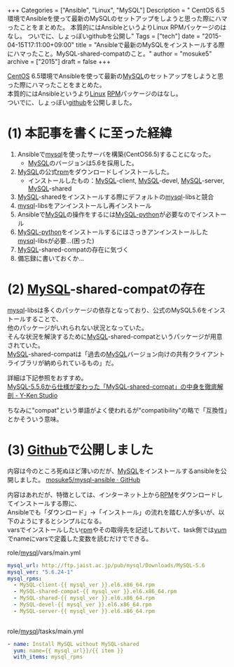 +++
Categories = ["Ansible", "Linux", "MySQL"]
Description = " CentOS 6.5環境でAnsibleを使って最新のMySQLのセットアップをしようと思った際にハマったことをまとめた。 本質的にはAnsibleというよりLinux RPMパッケージのはなし。 ついでに、しょっぼいgithubを公開し"
Tags = ["tech"]
date = "2015-04-15T17:11:00+09:00"
title = "Ansibleで最新のMySQLをインストールする際にハマったこと。MySQL-shared-compatのこと。"
author = "mosuke5"
archive = ["2015"]
draft = false
+++

<body>
<p><a class="keyword" href="http://d.hatena.ne.jp/keyword/CentOS">CentOS</a> 6.5環境でAnsibleを使って最新の<a class="keyword" href="http://d.hatena.ne.jp/keyword/MySQL">MySQL</a>のセットアップをしようと思った際にハマったことをまとめた。<br>
本質的にはAnsibleというより<a class="keyword" href="http://d.hatena.ne.jp/keyword/Linux">Linux</a> <a class="keyword" href="http://d.hatena.ne.jp/keyword/RPM">RPM</a>パッケージのはなし。<br>
ついでに、しょっぼい<a class="keyword" href="http://d.hatena.ne.jp/keyword/github">github</a>を公開しました。</p>

<h1>(1) 本記事を書くに至った経緯</h1>

<ol>
<li>Ansibleで<a class="keyword" href="http://d.hatena.ne.jp/keyword/mysql">mysql</a>を使ったサーバを構築(CentOS6.5)することになった。

<ul>
<li>
<a class="keyword" href="http://d.hatena.ne.jp/keyword/MySQL">MySQL</a>のバージョンは5.6を採用した。</li>
</ul>
</li>
<li>
<a class="keyword" href="http://d.hatena.ne.jp/keyword/MySQL">MySQL</a>の公式<a class="keyword" href="http://d.hatena.ne.jp/keyword/rpm">rpm</a>をダウンロードしインストールした。

<ul>
<li>インストールしたもの：<a class="keyword" href="http://d.hatena.ne.jp/keyword/MySQL">MySQL</a>-client, <a class="keyword" href="http://d.hatena.ne.jp/keyword/MySQL">MySQL</a>-devel, <a class="keyword" href="http://d.hatena.ne.jp/keyword/MySQL">MySQL</a>-server, <a class="keyword" href="http://d.hatena.ne.jp/keyword/MySQL">MySQL</a>-shared</li>
</ul>
</li>
<li>
<a class="keyword" href="http://d.hatena.ne.jp/keyword/MySQL">MySQL</a>-sharedをインストールする際にデフォルトの<a class="keyword" href="http://d.hatena.ne.jp/keyword/mysql">mysql</a>-libsと競合</li>
<li>
<a class="keyword" href="http://d.hatena.ne.jp/keyword/mysql">mysql</a>-libsをアンインストールし再インストール</li>
<li>Ansibleで<a class="keyword" href="http://d.hatena.ne.jp/keyword/MySQL">MySQL</a>の操作をするには<a class="keyword" href="http://d.hatena.ne.jp/keyword/MySQL-python">MySQL-python</a>が必要なのでインストール</li>
<li>
<a class="keyword" href="http://d.hatena.ne.jp/keyword/MySQL-python">MySQL-python</a>をインストールするにはさっきアンインストールした<a class="keyword" href="http://d.hatena.ne.jp/keyword/mysql">mysql</a>-libsが必要…(困った)</li>
<li>
<a class="keyword" href="http://d.hatena.ne.jp/keyword/MySQL">MySQL</a>-shared-compatの存在に気づく</li>
<li>備忘録に書いておくか…</li>
</ol>


<h1>(2) <a class="keyword" href="http://d.hatena.ne.jp/keyword/MySQL">MySQL</a>-shared-compatの存在</h1>

<p><a class="keyword" href="http://d.hatena.ne.jp/keyword/mysql">mysql</a>-libsは多くのパッケージの依存となっており、公式のMySQL5.6をインストールすることで、<br>
他のパッケージがいれられない状況となっていた。<br>
そんな状況を解決するために<a class="keyword" href="http://d.hatena.ne.jp/keyword/MySQL">MySQL</a>-shared-compatというパッケージが用意されていた。<br>
<a class="keyword" href="http://d.hatena.ne.jp/keyword/MySQL">MySQL</a>-shared-compatは「過去の<a class="keyword" href="http://d.hatena.ne.jp/keyword/MySQL">MySQL</a>バージョン向けの共有クライアントライブラリが納められているもの」だ。</p>

<p>詳細は下記参照をおすすめ。<br>
<a href="http://y-ken.hatenablog.com/entry/inside-of-libmysqlclient-with-mysql-shared-compat">MySQL-5.5.6から仕様が変わった「MySQL-shared-compat」の中身を徹底解剖 - Y-Ken Studio</a></p>

<p>ちなみに"compat"という単語がよく使われるが"compatibility"の略で「互換性」とかそういう意味。</p>

<h1>(3) <a class="keyword" href="http://d.hatena.ne.jp/keyword/Github">Github</a>で公開しました</h1>

<p>内容は今のところ死ぬほど薄いのだが、<a class="keyword" href="http://d.hatena.ne.jp/keyword/MySQL">MySQL</a>をインストールするansibleを公開しました。
<a href="https://github.com/mosuke5/mysql-ansible">mosuke5/mysql-ansible · GitHub</a></p>

<p>内容はあれだが、特徴としては、インターネット上から<a class="keyword" href="http://d.hatena.ne.jp/keyword/RPM">RPM</a>をダウンロードしてインストールする際に、<br>
Ansibleでも「ダウンロード」→「インストール」の流れを踏む人が多いが、以下のようにするとシンプルになる。<br>
varsでインストールしたい<a class="keyword" href="http://d.hatena.ne.jp/keyword/rpm">rpm</a>やその取得先を記述しておいて、task側では<a class="keyword" href="http://d.hatena.ne.jp/keyword/yum">yum</a>でnameにvarsで定義した変数を読むだけでできる。</p>

<p>role/<a class="keyword" href="http://d.hatena.ne.jp/keyword/mysql">mysql</a>/vars/main.yml</p>

```yaml
mysql_url: http://ftp.jaist.ac.jp/pub/mysql/Downloads/MySQL-5.6
mysql_ver: "5.6.24-1"
mysql_rpms:
  - MySQL-client-{{ mysql_ver }}.el6.x86_64.rpm
  - MySQL-shared-compat-{{ mysql_ver }}.el6.x86_64.rpm
  - MySQL-shared-{{ mysql_ver }}.el6.x86_64.rpm
  - MySQL-devel-{{ mysql_ver }}.el6.x86_64.rpm
  - MySQL-server-{{ mysql_ver }}.el6.x86_64.rpm
 
```


<p>role/<a class="keyword" href="http://d.hatena.ne.jp/keyword/mysql">mysql</a>/tasks/main.yml</p>

```yaml
- name: Install MySQL without MySQL-shared
  yum: name={{ mysql_url}}/{{ item }}
  with_items: mysql_rpms
 
```

</body>
